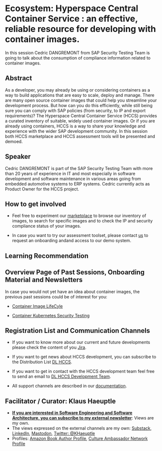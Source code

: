 
# Ecosystem: Hyperspace Central Container Service : an effective, reliable resource for developing with container images.

In this session Cedric DANGREMONT from SAP Security Testing Team is going to talk about the consumption of compliance information related to container images.


## Abstract

As a developer, you may already be using or considering containers as a way to build applications that are easy to scale, deploy and manage. There are many open source container images that could help you streamline your development process. But how can you do this efficiently, while still being sure you can comply with SAP policies (from security, to IP and export requirements)?
The Hyperspace Central Container Service (HCCS) provides a curated inventory of suitable, widely used container images. Or if you are already using containers, HCCS is a way to share your knowledge and experience with the wider SAP development community. In this session both HCCS marketplace and HCCS assessment tools will be presented and demoed.

## Speaker

Cedric DANGREMONT is part of the SAP Security Testing Team with more than 20 years of experience in IT and most especially in software development and software maintenance in various areas going from embedded automotive systems to ERP systems. Cedric currently acts as Product Owner for the HCCS project.

## How to get involved

- Feel free to experiment our [marketplace](https://hccs.cfapps.eu10.hana.ondemand.com/) to browse our inventory of images, to search for specific images and to check the IP and security compliance status of your images.

- In case you want to try our assessment toolset, please contact [us](https://pages.github.tools.sap/HCCS/docu/support/) to request an onboarding andand access to our demo system.


## Learning Recommendation



## Overview Page of Past Sessions, Onboarding Material and Newsletters

In case you would not yet have an idea about container images, the previous past sessions could be of interest for you:

- [Container Image LifeCyle](https://github.tools.sap/CloudNativeCulture/Ecosystem/blob/6bd2dc63711982bdbb7fc82e65366b842fbb99cc/Sessions/PastSessions/2021/ContainerImageLifecycle.md)


- [Container Kubernetes Security Testing](https://github.tools.sap/CloudNativeCulture/Ecosystem/blob/6bd2dc63711982bdbb7fc82e65366b842fbb99cc/Sessions/PastSessions/2022/221018_Container-Kubernetes-Security-Testing.md)

 
## Registration List and Communication Channels

- If you want to know more about our current and future developments please check the content of you [Jira](https://jira.tools.sap/secure/RapidBoard.jspa?rapidView=29976&projectKey=HCCS&view=planning.nodetail&issueLimit=100).

- If you want to get news about HCCS development, you can subscribe to the Distribution List [DL HCCS](https://profiles.wdf.sap.corp/groups/60ec3ad4f5b687027ed7b41b).

- If you want to get in contact with the HCCS development team feel free to send an email to [DL HCCS Development Team](https://profiles.wdf.sap.corp/groups/61dd6240e678db02995ce217).

- All support channels are described in our [documentation](https://pages.github.tools.sap/HCCS/docu/support/).

## Facilitator / Curator: Klaus Haeuptle

- [**If you are interested in Software Engineering and Software Architecture, you can subscribe to my external newsletter**](https://ecosystem4engineering.substack.com/p/collaboration-on-improving): Views are my own.
- The views expressed on the external channels are my own: [Substack](https://ecosystem4engineering.substack.com/), [LinkedIn](https://www.linkedin.com/in/klaus-h%C3%A4uptle-951a0349/), [Mastodon](https://saptodon.org/@klaushaeuptle#), [Twitter: @KHaeuptle](https://twitter.com/KHaeuptle) 
- Profiles: [Amazon Book Author Profile](https://www.amazon.de/~/e/B0C4NYSGD7), [Culture Ambassador Network Profile](https://jam4.sapjam.com/discussions/VwPmzklBNtL6YJgQcx0Bnj) 

[Slack]: https://my.slack.com/archives/CSP54NFPZ